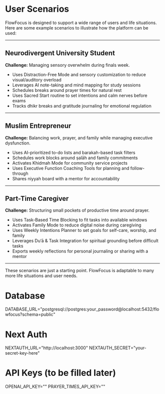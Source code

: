 # User Scenarios

FlowFocus is designed to support a wide range of users and life situations. Here are some example scenarios to illustrate how the platform can be used:

---

## Neurodivergent University Student
**Challenge:** Managing sensory overwhelm during finals week.

- Uses Distraction-Free Mode and sensory customization to reduce visual/auditory overload
- Leverages AI note-taking and mind mapping for study sessions
- Schedules breaks around prayer times for natural rest
- Uses Sacred Start routine to set intentions and calm nerves before exams
- Tracks dhikr breaks and gratitude journaling for emotional regulation

---

## Muslim Entrepreneur
**Challenge:** Balancing work, prayer, and family while managing executive dysfunction.

- Uses AI-prioritized to-do lists and barakah-based task filters
- Schedules work blocks around ṣalāh and family commitments
- Activates Khidmah Mode for community service projects
- Uses Executive Function Coaching Tools for planning and follow-through
- Shares niyyah board with a mentor for accountability

---

## Part-Time Caregiver
**Challenge:** Structuring small pockets of productive time around prayer.

- Uses Task-Based Time Blocking to fit tasks into available windows
- Activates Family Mode to reduce digital noise during caregiving
- Uses Weekly Intentions Planner to set goals for self-care, worship, and family
- Leverages Du‘ā & Task Integration for spiritual grounding before difficult tasks
- Exports weekly reflections for personal journaling or sharing with a mentor

---

These scenarios are just a starting point. FlowFocus is adaptable to many more life situations and user needs. 

# Database
DATABASE_URL="postgresql://postgres:your_password@localhost:5432/flowfocus?schema=public"

# Next Auth
NEXTAUTH_URL="http://localhost:3000"
NEXTAUTH_SECRET="your-secret-key-here"

# API Keys (to be filled later)
OPENAI_API_KEY=""
PRAYER_TIMES_API_KEY="" 
